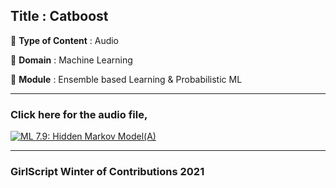 ## Title : Catboost

🔴 **Type of Content** : Audio

🔴 **Domain** : Machine Learning

🔴 **Module** : Ensemble based Learning & Probabilistic ML

---

### Click here for the audio file,

[![ML 7.9: Hidden Markov Model(A)](https://user-images.githubusercontent.com/79050917/138584987-6facdc17-d8fe-4595-9051-7b815ed9f948.png)](https://drive.google.com/file/d/1OOoiNlRo7WSnUe83R98kJgEvce8_6ull/view?usp=sharing "HMM")

---

### GirlScript Winter of Contributions 2021
